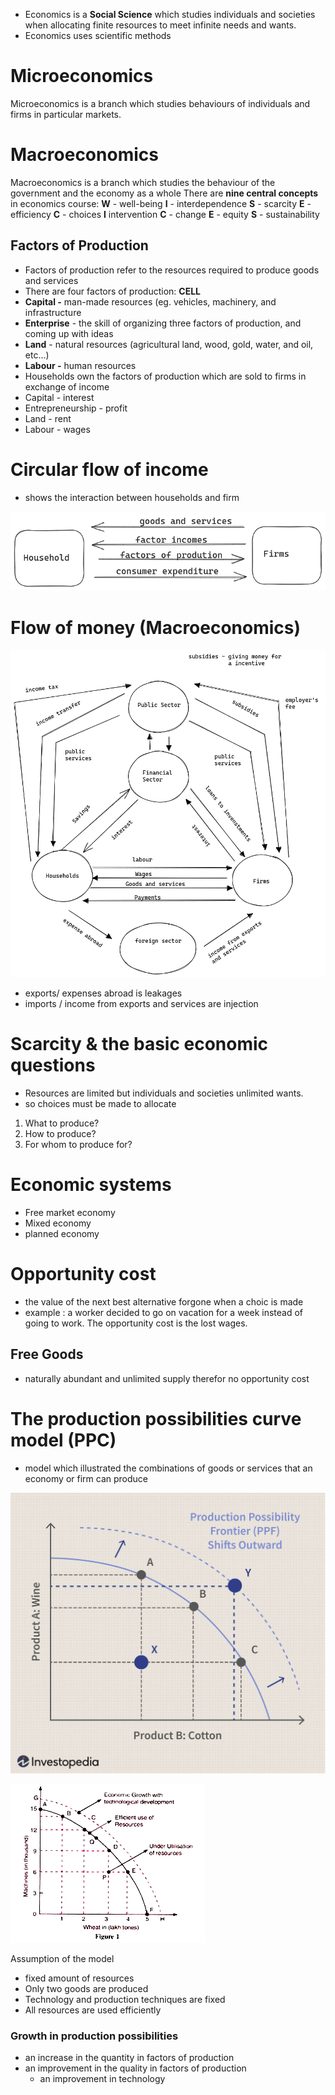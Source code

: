 
- Economics is a **Social Science** which studies individuals and societies when allocating finite resources to meet infinite needs and wants.
- Economics uses scientific methods
# Microeconomics
Microeconomics is a branch which studies behaviours of individuals and firms in particular markets. 
# Macroeconomics
Macroeconomics is a branch which studies the behaviour of the government and the economy as a whole
There are **nine central concepts** in economics course:
**W** - well-being
**I** - interdependence
**S** - scarcity
**E** - efficiency
**C** - choices
**I** intervention
**C** - change
**E** - equity
**S** - sustainability 
## Factors of Production
- Factors of production refer to the resources required to produce goods and services
- There are four factors of production: **CELL**
- **Capital -** man-made resources (eg. vehicles, machinery, and infrastructure
- **Enterprise**  - the skill of organizing three factors of production, and coming up with ideas
-  **Land** - natural resources (agricultural land, wood, gold, water, and oil, etc…)
- **Labour -** human resources 
- Households own the factors of production which are sold to firms in exchange of income
- Capital - interest
- Entrepreneurship - profit
- Land - rent
- Labour - wages
# Circular flow of income
- shows the interaction between households and firm

![Untitled](1%201%20What%20is%20Economics%20622018061d164525abec149528c312dd/Untitled.png)

# Flow of money (Macroeconomics)

![Untitled](1%201%20What%20is%20Economics%20622018061d164525abec149528c312dd/Untitled%201.png)

- exports/ expenses abroad is leakages
- imports / income from exports and services are injection

# Scarcity & the basic economic questions

- Resources are limited but individuals and societies unlimited wants.
- so choices must be made to allocate
1. What to produce?
2. How to produce?
3. For whom to produce for?

# Economic systems

- Free market economy
- Mixed economy
- planned economy

# Opportunity cost

- the value of the next best alternative forgone when a choic is made
- example : a worker decided to go on vacation for a week instead of going to work. The opportunity cost is the lost wages.

## Free Goods

- naturally abundant and unlimited supply therefor no opportunity cost

# The production possibilities curve model (PPC)

- model which illustrated the combinations of goods or services that an economy or firm can produce

![Untitled](1%201%20What%20is%20Economics%20622018061d164525abec149528c312dd/Untitled%202.png)

![Untitled](1%201%20What%20is%20Economics%20622018061d164525abec149528c312dd/Untitled%203.png)


 Assumption of the model
- fixed amount of resources
- Only two goods are produced
- Technology and production techniques are fixed
- All resources are used efficiently
### Growth in production possibilities
- an increase in the quantity in factors of production
- an improvement in the quality in factors of production
    - an improvement in technology